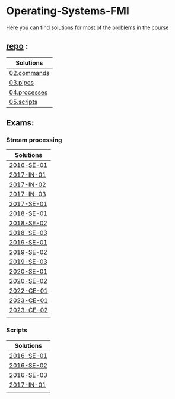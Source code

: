 # Operating-Systems-FMI

Here you can find solutions for most of the problems in the course

## [repo](https://github.com/avelin/fmi-os/tree/master/exercises) :

| Solutions                                                                                                 |
| --------------------------------------------------------------------------------------------------------- |
| [02.commands](https://github.com/Backpulver/Operating-Systems-FMI/blob/main/Repo/02.commands.md)          |
| [03.pipes](https://github.com/Backpulver/Operating-Systems-FMI/blob/main/Repo/03.pipes.md)                |
| [04.processes](https://github.com/Backpulver/Operating-Systems-FMI/blob/main/Repo/04.processes.md)        |
| [05.scripts](https://github.com/Backpulver/Operating-Systems-FMI/blob/main/Repo/05.scripts/05.scripts.md) |

## Exams:

### Stream processing

| Solutions      |
| -------------- |
| [2016-SE-01]() |
| [2017-IN-01]() |
| [2017-IN-02]() |
| [2017-IN-03]() |
| [2017-SE-01]() |
| [2018-SE-01]() |
| [2018-SE-02]() |
| [2018-SE-03]() |
| [2019-SE-01]() |
| [2019-SE-02]() |
| [2019-SE-03]() |
| [2020-SE-01]() |
| [2020-SE-02]() |
| [2022-CE-01]() |
| [2023-CE-01]() |
| [2023-CE-02]() |
|                |

### Scripts

| Solutions      |
| -------------- |
| [2016-SE-01]() |
| [2016-SE-02]() |
| [2016-SE-03]() |
| [2017-IN-01]() |
|                |
